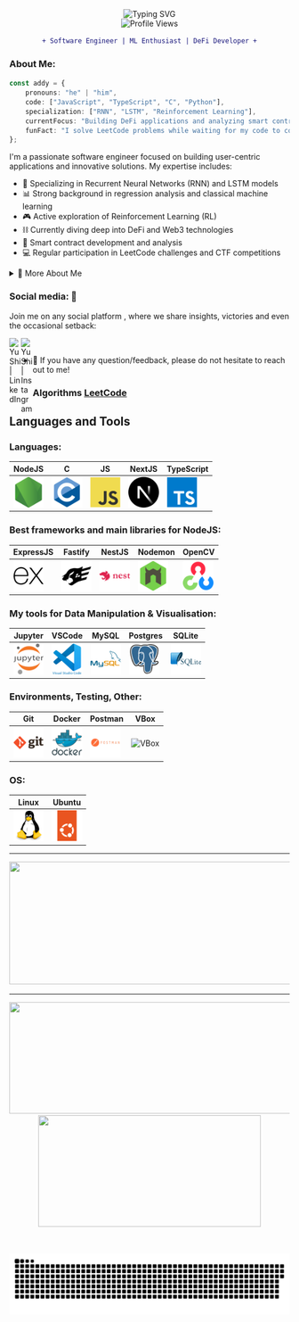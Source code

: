 <div align="center">
  <picture>
    <source media="(prefers-color-scheme: dark)" srcset="https://readme-typing-svg.demolab.com?font=Fira+Code&size=30&duration=3000&pause=1000&color=FFFFFF&center=true&vCenter=true&random=false&width=435&lines=Hi+there%2C+I'm+Addy+%F0%9F%91%8B">
    <source media="(prefers-color-scheme: light)" srcset="https://readme-typing-svg.demolab.com?font=Fira+Code&size=30&duration=3000&pause=1000&color=000000&center=true&vCenter=true&random=false&width=435&lines=Hi+there%2C+I'm+Addy+%F0%9F%91%8B">
    <img alt="Typing SVG" src="https://readme-typing-svg.demolab.com?font=Fira+Code&size=30&duration=3000&pause=1000&color=000000&center=true&vCenter=true&random=false&width=435&lines=Hi+there%2C+I'm+Addy+%F0%9F%91%8B">
  </picture>
</div>

<div align="center">
  <picture>
    <source media="(prefers-color-scheme: dark)" srcset="https://komarev.com/ghpvc/?username=addymwenda12&style=for-the-badge&color=orange">
    <img src="https://komarev.com/ghpvc/?username=addymwenda12&style=for-the-badge&color=orange" alt="Profile Views"/>
  </picture>
</div>

<div align="center">
  
  ```diff
  + Software Engineer | ML Enthusiast | DeFi Developer +
  ```
  
</div>

### About Me:


```typescript
const addy = {
    pronouns: "he" | "him",
    code: ["JavaScript", "TypeScript", "C", "Python"],
    specialization: ["RNN", "LSTM", "Reinforcement Learning"],
    currentFocus: "Building DeFi applications and analyzing smart contracts",
    funFact: "I solve LeetCode problems while waiting for my code to compile"
};
```

I'm a passionate software engineer focused on building user-centric applications and innovative solutions. My expertise includes:

- 🧠 Specializing in Recurrent Neural Networks (RNN) and LSTM models
- 📊 Strong background in regression analysis and classical machine learning
- 🎮 Active exploration of Reinforcement Learning (RL)
- ⛓️ Currently diving deep into DeFi and Web3 technologies
- 🔐 Smart contract development and analysis
- 💻 Regular participation in LeetCode challenges and CTF competitions

<details>
<summary>🌟 More About Me</summary>
<br>
  
```javascript
const additionalInfo = {
    education: "Computer Science & Mathematics",
    interests: ["Artificial Intelligence", "Blockchain"],
    hobbies: ["CTF Challenges", "Code Golf", "Tech Blogging"],
    goals: "Contributing to open-source AI projects"
};
```
</details>

### Social media: 📡
Join me on any social platform , where we share insights, victories and even the occasional setback:

<a href="https://www.linkedin.com/in/addymutuiri/"><img align="left" src="https://raw.githubusercontent.com/yushi1007/yushi1007/main/images/linkedin.svg" alt="Yu Shi | LinkedIn" width="21px"/></a>
<a href="https://instagram.com/beingaddy_"><img align="left" src="https://raw.githubusercontent.com/yushi1007/yushi1007/main/images/instagram.svg" alt="Yu Shi | Instagram" width="21px"/></a>
</br>
- 💬 If you have any question/feedback, please do not hesitate to reach out to me!

### Algorithms [LeetCode](https://leetcode.com/u/Addy_Mutuiri//)

## Languages and Tools 
<div>

### Languages:
| NodeJS | C | JS | NextJS | TypeScript |
|----------|----------|----------|-----|-----|
|  <img src="https://github.com/devicons/devicon/blob/master/icons/nodejs/nodejs-original.svg" title="NodeJS"  alt="NodeJS" width="55" height="55"/> |  <img src="https://github.com/devicons/devicon/blob/master/icons/c/c-original.svg" title="C"  alt="C" width="55" height="55"/> |  <img src="https://github.com/devicons/devicon/blob/master/icons/javascript/javascript-original.svg" title="JavaScript" alt="JavaScript" width="55" height="55"/> |  <img src="https://github.com/devicons/devicon/blob/master/icons/nextjs/nextjs-original.svg" title="NextJS" alt="NextJS" width="55" height="55"/>|  <img src="https://github.com/devicons/devicon/blob/master/icons/typescript/typescript-original.svg" title="Typescipt" alt="Typescript" width="55" height="55"/>| 


### Best frameworks and main libraries for NodeJS:
| ExpressJS | Fastify | NestJS | Nodemon | OpenCV |
|----------|----------|----------|----------|----------|
|  <img src="https://github.com/devicons/devicon/blob/master/icons/express/express-original.svg" title="ExpressJS"  alt="ExpressJS" width="55" height="55"/>|  <img src="https://github.com/devicons/devicon/blob/master/icons/fastify/fastify-original.svg" title="Fastify"  alt="Fastify" width="55" height="55"/>|  <img src="https://github.com/devicons/devicon/blob/master/icons/nestjs/nestjs-original-wordmark.svg" title="NestJS" alt="NestJS" width="55" height="55"/>|  <img src="https://github.com/devicons/devicon/blob/master/icons/nodemon/nodemon-original.svg" title="Nodemon" alt="Nodemon" width="55" height="55"/>|  <img src="https://github.com/devicons/devicon/blob/master/icons/opencv/opencv-original.svg" title="mpl" alt="mpl" width="55" height="55"/>|

### My tools for Data Manipulation & Visualisation:

| Jupyter | VSCode | MySQL | Postgres | SQLite |
|----------|----------|----------|----------|----------|
|<img src="https://github.com/devicons/devicon/blob/master/icons/jupyter/jupyter-original-wordmark.svg" title="Jupiter" alt="Jupiter" width="55" height="55"/>|<img src="https://github.com/devicons/devicon/blob/master/icons/vscode/vscode-original-wordmark.svg" title="VSCode" alt="VSCode" width="55" height="55"/>|<img src="https://github.com/devicons/devicon/blob/master/icons/mysql/mysql-original-wordmark.svg" title="MySQL" alt="MySQL" width="55" height="55"/>|<img src="https://github.com/devicons/devicon/blob/master/icons/postgresql/postgresql-original.svg" title="pg" alt="pg" width="55" height="55"/>|<img src="https://github.com/devicons/devicon/blob/master/icons/sqlite/sqlite-original-wordmark.svg" title="SQLite" alt="SQLite" width="55" height="55"/>|

### Environments, Testing, Other:

| Git | Docker | Postman | VBox |
|----------|----------|----------|----------|
|<img src="https://github.com/devicons/devicon/blob/master/icons/git/git-original-wordmark.svg" title="Git" alt="Git" width="55" height="55"/>|<img src="https://github.com/devicons/devicon/blob/master/icons/docker/docker-original-wordmark.svg" title="Docker" alt="Docker" width="55" height="55"/>|  <img src="https://github.com/devicons/devicon/blob/master/icons/postman/postman-original-wordmark.svg" title="Postman" alt="Postman" width="55" height="55"/>|<img src="https://banner2.cleanpng.com/20190501/xvt/kisspng-computer-icons-virtualbox-portable-network-graphic-virtualbox-icon-of-line-style-available-in-svg-5cca247f73f9e3.6112721115567514874751.jpg" title="VBox" alt="VBox" width="55" height="55"/>|

### OS:

| Linux | Ubuntu |
|----------|----------|
| <img src="https://github.com/devicons/devicon/blob/master/icons/linux/linux-original.svg" title="Linux" alt="Linux" width="55" height="55"/> | <img src="https://github.com/devicons/devicon/blob/master/icons/ubuntu/ubuntu-original.svg" title="Ubuntu" alt="Ubuntu" width="55" height="55"/> |

</div>

---

  
<p align="center">
  <img width="800" height="220" src="https://streak-stats.demolab.com?user=A-Mutuiri&theme=highcontrast&hide_border=true&border_radius=5&card_width=800">
</p>


---




<p align="center">
  <img width="600" height="200" src="https://github-readme-stats.vercel.app/api?username=A-Mutuiri&show_icons=true&theme=vision-friendly-dark">
  <img width="400" height="200" src="https://github-readme-stats.vercel.app/api/top-langs/?username=A-Mutuiri&size_weight=0.0005&count_weight=0.3&layout=compact&theme=vision-friendly-dark">
</p>
 


<div id="header" align="center">
  <img src="https://komarev.com/ghpvc/?username=A-Mutuiri&style=for-the-badge&color=orange" alt=""/>
</div>

<p align="center">
 <img width="1000" src="assets/github-snake.svg" alt="snake"/>
</p>
